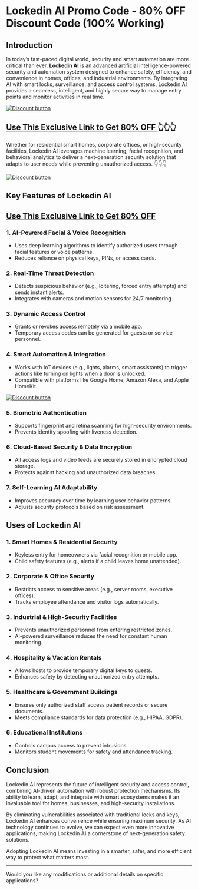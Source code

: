 # Lockedin AI Promo Code - 80% OFF Discount Code (100% Working)

## **Introduction**  
In today’s fast-paced digital world, security and smart automation are more critical than ever. **Lockedin AI** is an advanced artificial intelligence-powered security and automation system designed to enhance safety, efficiency, and convenience in homes, offices, and industrial environments. By integrating AI with smart locks, surveillance, and access control systems, Lockedin AI provides a seamless, intelligent, and highly secure way to manage entry points and monitor activities in real time.  

[![Discount button](https://github.com/user-attachments/assets/d84d81bf-3162-482e-9e2e-e24303a0283e)](https://www.lockedinai.com/?via=muhammad)


## [ Use This Exclusive Link to Get 80% OFF ](https://www.lockedinai.com/?via=muhammad) 👆👆👆


Whether for residential smart homes, corporate offices, or high-security facilities, Lockedin AI leverages machine learning, facial recognition, and behavioral analytics to deliver a next-generation security solution that adapts to user needs while preventing unauthorized access.  👇👇👇

[![Discount button](https://github.com/user-attachments/assets/0f6a2374-4033-4349-98f3-23d88fb8a1dd)](https://www.lockedinai.com/?via=muhammad)

## **Key Features of Lockedin AI**  

## [Use This Exclusive Link to Get 80% OFF ](https://www.lockedinai.com/?via=muhammad)

### **1. AI-Powered Facial & Voice Recognition**  
- Uses deep learning algorithms to identify authorized users through facial features or voice patterns.  
- Reduces reliance on physical keys, PINs, or access cards.  
### **2. Real-Time Threat Detection**  
- Detects suspicious behavior (e.g., loitering, forced entry attempts) and sends instant alerts.  
- Integrates with cameras and motion sensors for 24/7 monitoring.  

### **3. Dynamic Access Control**  
- Grants or revokes access remotely via a mobile app.  
- Temporary access codes can be generated for guests or service personnel.  

### **4. Smart Automation & Integration**  
- Works with IoT devices (e.g., lights, alarms, smart assistants) to trigger actions like turning on lights when a door is unlocked.  
- Compatible with platforms like Google Home, Amazon Alexa, and Apple HomeKit.

[![Discount button](https://github.com/user-attachments/assets/0f6a2374-4033-4349-98f3-23d88fb8a1dd)](https://www.lockedinai.com/?via=muhammad)

### **5. Biometric Authentication**  
- Supports fingerprint and retina scanning for high-security environments.  
- Prevents identity spoofing with liveness detection.  

### **6. Cloud-Based Security & Data Encryption**  
- All access logs and video feeds are securely stored in encrypted cloud storage.  
- Protects against hacking and unauthorized data breaches.  

### **7. Self-Learning AI Adaptability**  
- Improves accuracy over time by learning user behavior patterns.  
- Adjusts security protocols based on risk assessment.  

## **Uses of Lockedin AI**  

### **1. Smart Homes & Residential Security**  
- Keyless entry for homeowners via facial recognition or mobile app.  
- Child safety features (e.g., alerts if a child leaves home unattended).  

### **2. Corporate & Office Security**  
- Restricts access to sensitive areas (e.g., server rooms, executive offices).  
- Tracks employee attendance and visitor logs automatically.  

### **3. Industrial & High-Security Facilities**  
- Prevents unauthorized personnel from entering restricted zones.  
- AI-powered surveillance reduces the need for constant human monitoring.  

### **4. Hospitality & Vacation Rentals**  
- Allows hosts to provide temporary digital keys to guests.  
- Enhances safety by detecting unauthorized entry attempts.  

### **5. Healthcare & Government Buildings**  
- Ensures only authorized staff access patient records or secure documents.  
- Meets compliance standards for data protection (e.g., HIPAA, GDPR).  

### **6. Educational Institutions**  
- Controls campus access to prevent intrusions.  
- Monitors student movements for safety and attendance tracking.  

## **Conclusion**  
Lockedin AI represents the future of intelligent security and access control, combining AI-driven automation with robust protection mechanisms. Its ability to learn, adapt, and integrate with smart ecosystems makes it an invaluable tool for homes, businesses, and high-security installations.  

By eliminating vulnerabilities associated with traditional locks and keys, Lockedin AI enhances convenience while ensuring maximum security. As AI technology continues to evolve, we can expect even more innovative applications, making Lockedin AI a cornerstone of next-generation safety solutions.  

Adopting Lockedin AI means investing in a smarter, safer, and more efficient way to protect what matters most.  

---  
Would you like any modifications or additional details on specific applications?
